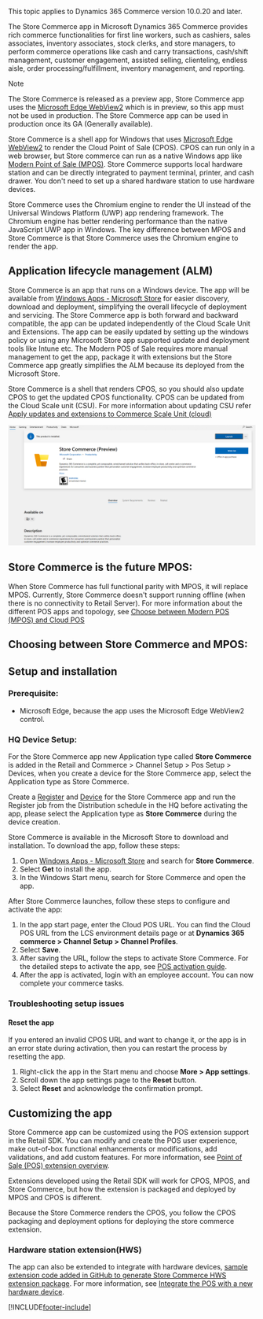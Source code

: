 This topic applies to Dynamics 365 Commerce version 10.0.20 and later.

The Store Commerce app in Microsoft Dynamics 365 Commerce provides rich commerce functionalities for first line workers, such as cashiers, sales associates, inventory associates, stock clerks, and store managers, to perform commerce operations like cash and carry transactions, cash/shift management, customer engagement, assisted selling, clienteling, endless aisle, order processing/fulfillment, inventory management, and reporting.

> [!NOTE]
> The Store Commerce is released as a preview app, Store Commerce app uses the [Microsoft Edge WebView2](https://docs.microsoft.com/en-us/microsoft-edge/webview2/) which is in preview, so this app must not be used in production. The Store Commerce app can be used in production once its GA (Generally available).

Store Commerce is a shell app for Windows that uses [Microsoft Edge WebView2](https://docs.microsoft.com/en-us/microsoft-edge/webview2/) to render the Cloud Point of Sale (CPOS). CPOS can run only in a web browser, but Store commerce can run as a native Windows app like [Modern Point of Sale (MPOS)](retail-modern-pos-architecture.md). Store Commerce supports local hardware station and can be directly integrated to payment terminal, printer, and cash drawer. You don't need to set up a shared hardware station to use hardware devices. 

Store Commerce uses the Chromium engine to render the UI instead of the Universal Windows Platform (UWP) app rendering framework. The Chromium engine has better rendering performance than the native JavaScript UWP app in Windows. The key difference between MPOS and Store Commerce is that Store Commerce uses the Chromium engine to render the app.

## Application lifecycle management (ALM)

Store Commerce is an app that runs on a Windows device. The app will be available from [Windows Apps - Microsoft Store](https://www.microsoft.com/store/r/9PGK1J3KQ8JB) for easier discovery, download and deployment, simplifying the overall lifecycle of deployment and servicing. The Store Commerce app is both forward and backward compatible, the app can be updated independently of the Cloud Scale Unit and Extensions. The app can be easily updated by setting up the windows policy or using any Microsoft Store app supported update and deployment tools like Intune etc. The Modern POS of Sale requires more manual management to get the app, package it with extensions but the Store Commerce app greatly simplifies the ALM because its deployed from the  Microsoft Store.  

Store Commerce is a shell that renders CPOS, so you should also update CPOS to get the updated CPOS functionality. CPOS can be updated from the Cloud Scale unit (CSU). For more information about updating CSU refer [Apply updates and extensions to Commerce Scale Unit (cloud)](https://docs.microsoft.com/en-us/dynamics365/fin-ops-core/dev-itpro/deployment/update-retail-channel)

![Store Commerce](media/StoreCommerce.PNG)

## Store Commerce is the future MPOS:

When Store Commerce has full functional parity with MPOS, it will replace MPOS. Currently, Store Commerce doesn't support running offline (when there is no connectivity to Retail Server). For more information about the different POS apps and topology, see [Choose between Modern POS (MPOS) and Cloud POS](../mpos-or-cpos.md)

## Choosing between Store Commerce and MPOS:



## Setup and installation

### Prerequisite:

+ Microsoft Edge, because the app uses the Microsoft Edge WebView2 control.

### HQ Device Setup:

For the Store Commerce app new Application type called **Store Commerce** is added in the Retail and Commerce > Channel Setup > Pos Setup > Devices, when you create a device for the Store Commerce app, select the Application type as Store Commerce.

Create a [Register](https://docs.microsoft.com/en-us/dynamics365/commerce/tasks/create-associate-registers) and [Device](https://docs.microsoft.com/en-us/dynamics365/commerce/tasks/create-associate-device) for the Store Commerce app and run the Register job from the Distribution schedule in the HQ before activating the app, please select the Application type as **Store Commerce** during the device creation.

Store Commerce is available in the Microsoft Store to download and installation. To download the app, follow these steps:

1. Open [Windows Apps - Microsoft Store](https://www.microsoft.com/store/r/9PGK1J3KQ8JB) and search for **Store Commerce**.
2. Select **Get** to install the app. 
3. In the Windows Start menu, search for Store Commerce and open the app.

After Store Commerce launches, follow these steps to configure and activate the app:

1.	In the app start page, enter the Cloud POS URL. You can find the Cloud POS URL from the LCS environment details page or at **Dynamics 365 commerce > Channel Setup > Channel Profiles**.
2.	Select **Save**.
3.	After saving the URL, follow the steps to activate Store Commerce. For the detailed steps to activate the app, see [POS activation guide](retail-device-activation.md#activate-a-modern-pos-or-cloud-pos-device-by-using-guided-activation).
4.	After the app is activated, login with an employee account. You can now complete your commerce tasks.

### Troubleshooting setup issues

#### Reset the app

If you entered an invalid CPOS URL and want to change it, or the app is in an error state during activation, then you can restart the process by resetting the app.

1. Right-click the app in the Start menu and choose **More > App settings**.
2. Scroll down the app settings page to the **Reset** button.
3. Select **Reset** and acknowledge the confirmation prompt.

## Customizing the app

Store Commerce app can be customized using the POS extension support in the Retail SDK. You can modify and create the POS user experience, make out-of-box functional enhancements or modifications, add validations, and add custom features. For more information, see [Point of Sale (POS) extension overview](pos-extension/pos-extension-overview.md).

Extensions developed using the Retail SDK will work for CPOS, MPOS, and Store Commerce, but how the extension is packaged and deployed by MPOS and CPOS is different.

Because the Store Commerce renders the CPOS, you follow the CPOS packaging and deployment options for deploying the store commerce extension.

### Hardware station extension(HWS)

The app can also be extended to integrate with hardware devices, [sample extension code added in GitHub to generate Store Commerce HWS extension package](https://github.com/microsoft/Dynamics365Commerce.InStore/tree/release/9.28/src/PosSample). For more information, see [Integrate the POS with a new hardware device](hardware-device-extension.md).

[!INCLUDE[footer-include](../../includes/footer-banner.md)] 
